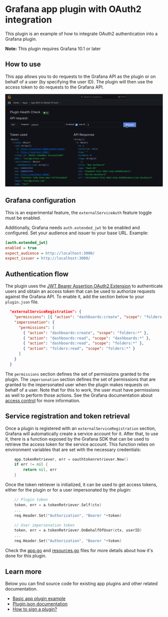 # Grafana app plugin with OAuth2 integration

This plugin is an example of how to integrate OAuth2 authentication into a Grafana plugin.

**Note:** This plugin requires Grafana 10.1 or later

## How to use

This app allows you to do requests to the Grafana API as the plugin or on behalf of a user (by specifying the user ID). The plugin will then use the access token to do requests to the Grafana API.

![screenshot](./src/img/screenshot-showcase.png)

## Grafana configuration

This is an experimental feature, the `externalServiceAuth` feature toggle must be enabled. 

Additionally, Grafana needs `auth.extended_jwt` to be enabled and configured. Set your audience and issuer to your base URL. Example:

```ini
[auth.extended_jwt]
enabled = true
expect_audience = http://localhost:3000/
expect_issuer = http://localhost:3000/
```

## Authentication flow

The plugin uses the [JWT Bearer Assertion OAuth2 Extension](https://datatracker.ietf.org/doc/html/rfc7523) to authenticate users and obtain an access token that can be used to authorize requests against the Grafana API. To enable it, add the section below to your `plugin.json` file.

```json
  "externalServiceRegistration": {
    "permissions": [{ "action": "dashboards:create", "scope": "folders:uid:general" }],
    "impersonation": {
      "permissions": [
        { "action": "dashboards:create", "scope": "folders:*" },
        { "action": "dashboards:read", "scope": "dashboards:*" },
        { "action": "dashboards:read", "scope": "folders:*" },
        { "action": "folders:read", "scope": "folders:*" }
      ]
    }
  }
```

The `permissions` section defines the set of permissions granted to the plugin. The `impersonation` section defines the set of permissions that are granted to the impersonated user when the plugin makes requests on behalf of a user. Note that for this to work, the user must have permissions as well to perform those actions. See the Grafana documentation about [access control](https://grafana.com/docs/grafana/latest/administration/roles-and-permissions/access-control/) for more information.

## Service registration and token retrieval

Once a plugin is registered with an `externalServiceRegistration` section, Grafana will automatically create a service account for it. After that, to use it, there is a function exposed by the Grafana SDK that can be used to retrieve the access token for the service account. This function relies on environment variables that are set with the necessary credentials:

```go
	app.tokenRetriever, err = oauthtokenretriever.New()
	if err != nil {
		return nil, err
	}
```

Once the token retriever is initialized, it can be used to get access tokens, either for the plugin or for a user impersonated by the plugin:

```go
    // Plugin token
    token, err = a.tokenRetriever.Self(ctx)
    ...
    req.Header.Set("Authorization", "Bearer "+token)
```

```go
    // User impersonation token
    token, err = a.tokenRetriever.OnBehalfOfUser(ctx, userID)
    ...
    req.Header.Set("Authorization", "Bearer "+token)
```

Check the [app.go](./pkg/plugin/app.go) and [resources.go](./pkg/plugin/resources.go) files for more details about how it's done for this plugin.

## Learn more

Below you can find source code for existing app plugins and other related documentation.

- [Basic app plugin example](https://github.com/grafana/grafana-plugin-examples/tree/master/examples/app-basic#readme)
- [Plugin.json documentation](https://grafana.com/developers/plugin-tools/reference-plugin-json)
- [How to sign a plugin?](https://grafana.com/developers/plugin-tools/publish-a-plugin/sign-a-plugin)
